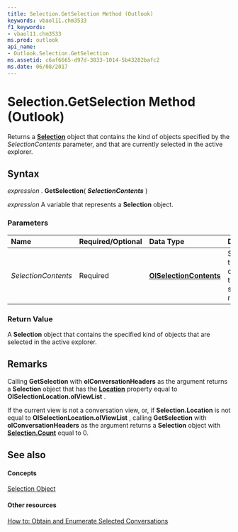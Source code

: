 ```yaml
---
title: Selection.GetSelection Method (Outlook)
keywords: vbaol11.chm3533
f1_keywords:
- vbaol11.chm3533
ms.prod: outlook
api_name:
- Outlook.Selection.GetSelection
ms.assetid: c6af6665-d97d-3833-1014-5b43282bafc2
ms.date: 06/08/2017
---
```



# Selection.GetSelection Method (Outlook)

Returns a  **[Selection](selection-object-outlook.md)** object that contains the kind of objects specified by the _SelectionContents_ parameter, and that are currently selected in the active explorer.


## Syntax

 _expression_ . **GetSelection**( **_SelectionContents_** )

 _expression_ A variable that represents a **Selection** object.


### Parameters



|**Name**|**Required/Optional**|**Data Type**|**Description**|
|:-----|:-----|:-----|:-----|
| _SelectionContents_|Required| **[OlSelectionContents](olselectioncontents-enumeration-outlook.md)**|Specifies the kind of objects in the selection to return.|

### Return Value

A  **Selection** object that contains the specified kind of objects that are selected in the active explorer.


## Remarks

Calling  **GetSelection** with **olConversationHeaders** as the argument returns a **Selection** object that has the **[Location](selection-location-property-outlook.md)** property equal to **OlSelectionLocation.olViewList** .

If the current view is not a conversation view, or, if  **Selection.Location** is not equal to **OlSelectionLocation.olViewList** , calling **GetSelection** with **olConversationHeaders** as the argument returns a **Selection** object with **[Selection.Count](selection-count-property-outlook.md)** equal to 0.


## See also


#### Concepts


[Selection Object](selection-object-outlook.md)
#### Other resources



[How to: Obtain and Enumerate Selected Conversations](http://msdn.microsoft.com/library/3bba1e98-b2eb-c53d-354a-bdd899b65a59%28Office.15%29.aspx)

